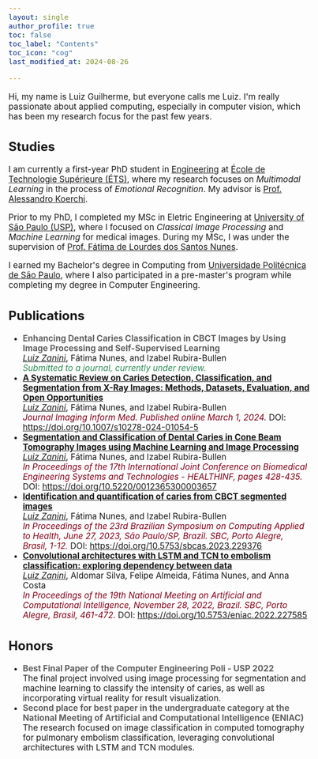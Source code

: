 ```yaml
---
layout: single
author_profile: true
toc: false
toc_label: "Contents"
toc_icon: "cog"
last_modified_at: 2024-08-26

---
```

<style type="text/css">

body{ /* Normal  */
      font-size: 17px;
  }

.author__avatar{
    padding-left:10%;
    padding-right:10%;
}

.author__content{
    text-align: center;

}

.author__avatar img{
    max-width:100%;
}

.author__urls{
    padding-left: 15%;
}

.page__content p {
    margin-top: 1.5em;
    margin-bottom: 1.5em;
}

.page{
    padding-right: 0%;
    font-size: 15px;
}

strong {
    color: #616161;
}
</style>
Hi, my name is Luiz Guilherme, but everyone calls me Luiz. I'm really passionate about applied computing, especially in computer vision, which has been my research focus for the past few years. 

## Studies

I am currently a first-year PhD student in <a href="https://www.etsmtl.ca/">Engineering</a> at <a href="https://www.etsmtl.ca/">École de Technologie Supérieure (ÉTS)</a>, where my research focuses on <em>Multimodal Learning</em> in the process of <em>Emotional Recognition</em>. My advisor is <a href="https://liviamtl.ca/pages/regular-members/koerich-1/">Prof. Alessandro Koerchi</a>.

Prior to my PhD, I completed my MSc in Eletric Engineering at <a href="https://www5.usp.br/">University of São Paulo (USP)</a>, where I focused on <em>Classical Image Processing</em> and <em>Machine Learning</em> for medical images. During my MSc, I was under the supervision of <a href="https://bv.fapesp.br/en/pesquisador/87823/fatima-de-lourdes-dos-santos-nunes-marques/">Prof. Fátima de Lourdes dos Santos Nunes</a>.

I earned my Bachelor's degree in Computing from <a href="https://www.politecnica.usp.br/">Universidade Politécnica de São Paulo</a>, where I also participated in a pre-master's program while completing my degree in Computer Engineering.

<!-- Prior to this, in my MSc work, I proposed [GlueFL](https://arxiv.org/abs/2212.01523), a federated learning framework designed to optimize downstream bandwidth. Even before, I did an internship at [Microsoft Research Asia (MSRA)](https://www.microsoft.com/en-us/research/lab/microsoft-research-asia/), working with [Dr. Yang Chen](https://www.microsoft.com/en-us/research/people/yachen/). We worked on [Forerunner](https://www.microsoft.com/en-us/research/uploads/prod/2021/09/3477132.3483564.pdf), a novel computing framework that leverages speculative execution to accelerate transaction processing on [Ethereum](https://ethereum.org/en/). -->

<!-- I love solving algorithm problems. In past years, I participated in a number of programming contests, such as [ACM ICPC Regional Contest](https://icpc.global/), [IEEEXtreme](https://ieeextreme.org/), and [National Olympiad in Informatics in Province](https://www.noi.cn/). I am also an experienced codeforces [user](https://codeforces.com/profile/TCtower) :). -->

<!-- # Heading
sss -->


## Publications
<ul>
<li>
<strong>Enhancing Dental Caries Classification in CBCT Images by Using Image Processing and Self-Supervised Learning</strong>
<br/><u><em>Luiz Zanini</em></U>, Fátima Nunes, and Izabel Rubira-Bullen
<br/><em style="color:seagreen;">Submitted to a journal, currently under review.</em>
</li>

<li>
<strong><a href="https://pubmed.ncbi.nlm.nih.gov/38429559/">A Systematic Review on Caries Detection, Classification, and Segmentation from X-Ray Images: Methods, Datasets, Evaluation, and Open Opportunities</a></strong>
<br/><u><em>Luiz Zanini</em></U>, Fátima Nunes, and Izabel Rubira-Bullen
<br/><em style="color:#800017;">Journal Imaging Inform Med. Published online March 1, 2024.</em> DOI: <a href="https://doi.org/10.1007/s10278-024-01054-5">https://doi.org/10.1007/s10278-024-01054-5</a>
</li>

<li>
<strong><a href="https://www.scitepress.org/Papers/2024/123653/123653.pdf">Segmentation and Classification of Dental Caries in Cone Beam Tomography Images using Machine Learning and Image Processing</a></strong>
<br/><u><em>Luiz Zanini</em></U>, Fátima Nunes, and Izabel Rubira-Bullen
<br/><em style="color:#800017;">In Proceedings of the 17th International Joint Conference on Biomedical Engineering Systems and Technologies - HEALTHINF, pages 428-435.</em> DOI: <a href="https://doi.org/10.5220/0012365300003657">https://doi.org/10.5220/0012365300003657</a>
</li>

<li>
<strong><a href="https://sol.sbc.org.br/index.php/sbcas/article/view/25272">Identification and quantification of caries from CBCT segmented images</a></strong>
<br/><u><em>Luiz Zanini</em></U>, Fátima Nunes, and Izabel Rubira-Bullen
<br/><em style="color:#800017;">In Proceedings of the 23rd Brazilian Symposium on Computing Applied to Health, June 27, 2023, São Paulo/SP, Brazil. SBC, Porto Alegre, Brasil, 1-12.</em> DOI: <a href="https://doi.org/10.5753/sbcas.2023.229376">https://doi.org/10.5753/sbcas.2023.229376</a>
</li>

<li>
<strong><a href="https://doi.org/10.5753/eniac.2022.227585">Convolutional architectures with LSTM and TCN to embolism classification: exploring dependency between data</a></strong>
<br/><u><em>Luiz Zanini</em></U>, Aldomar Silva, Felipe Almeida, Fátima Nunes, and Anna Costa
<br/><em style="color:#800017;">In Proceedings of the 19th National Meeting on Artificial and Computational Intelligence, November 28, 2022, Brazil. SBC, Porto Alegre, Brasil, 461-472.</em> DOI: <a href="https://doi.org/10.5753/eniac.2022.227585">https://doi.org/10.5753/eniac.2022.227585</a>
</li>
</ul>

## Honors
<ul>
<li>
<strong>Best Final Paper of the Computer Engineering Poli - USP 2022</strong>
<br/>The final project involved using image processing for segmentation and machine learning to classify the intensity of caries, as well as incorporating virtual reality for result visualization.
</li>

<li>
<a><strong>Second place for best paper in the undergraduate category at the National Meeting of Artificial and Computational Intelligence (ENIAC)</strong></a>
<br/>The research focused on image classification in computed tomography for pulmonary embolism classification, leveraging convolutional architectures with LSTM and TCN modules.
</li>
</ul>

<!-- Lafuente, E., <u><strong>Lürig, M.D.</strong></u>, Rövekamp, M., Matthews, B., Buser, C., Vorburger, C., and Räsänen, K.. Building on 150 years of knowledge: the freshwater isopod <i>Asellus aquaticus</i> as an integrative eco-evolutionary model system. Frontiers in Ecology and Evolution. <i>In press</i>. -->

<!-- 
<h1>{{ "Recent Publication" | toc .toc__menu }}</h1>
sdasdasd

<h2>{{ "Recent Publication" | toc__menu}}</h2>

sdsasas -->
